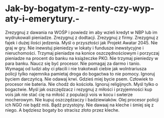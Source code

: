 # Jak-by-bogatym-z-renty-czy-wyp-aty-i-emerytury.-
Zrezygnuj z dawania na WOŚP i powiedz im aby wzieli kredyt w NBP lub im wydrukowali pieniadze.
Zrezygnuj z dodtacji.
Zrezygnuj z firmy.
Zrezygnuj z fajek i dużej ilości jedzenia.
Myśl o przyszłości jak Projekt Awatar 2045. 
Nie graj w gry.
Nie inewstuj pieniedzy w lokaty i fundusze inewstycyjne i nieruchomości.
Trzymaj pieniadze na konice oszczędnościowym i porzyczaj pieniadze na procent do banku na książeczke PKO.
Nie trzymaj pieniedzy w para banku. 
Naucz się być procesor. 
Nie pomagaj za darmo i tanio.
Wymagaj od ludzi aby ci płacili i nie trakotwali ciebie jak wolntrariusza policji tylko najemnika pamietaj droga do bogactwa to nie pomocy. 
Ignoruj byciem darczyńcą.
Nie odawaj krwi. 
Gdzieś miej bycie psem. 
Człowiek to procesor nie bateria. 
Nie chodż do kościoła. 
Ignoruj religijnych.
Myśl tylko o bogactwie. 
Myśl jak oszczędzacz i rezygnuj z miłości i przyjemności kup vois jak nie stać cię na miłość z populacji vois w kocu i swterze mocherowym. Nie kupuj oszczędzaczy i badziewiaków. 
Olej procesor policji ich NGO nie bądź miś.  Bądź przystojny. 
Nie dawaaj na kleche i śmiej się z niego. A będziesz bogaty bo stracisz złoto przez kleche. 
